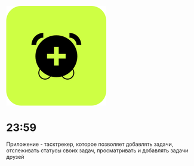 ![alt text](https://github.com/vshgr/23-59-Application/blob/main/logo.svg)  

# 23:59

Приложение - тасктрекер, которое позволяет добавлять задачи, отслеживать статусы своих задач, просматривать и добавлять задачи друзей  

